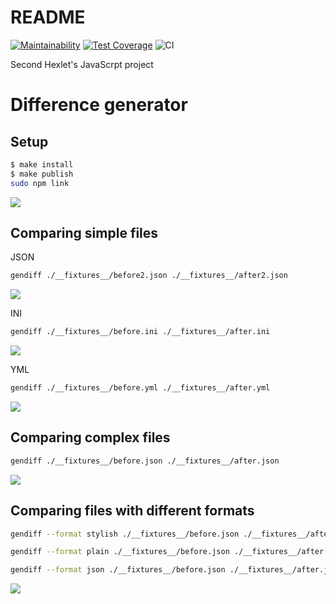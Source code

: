 # README

[![Maintainability](https://api.codeclimate.com/v1/badges/0e0f9af228d6414e51af/maintainability)](https://codeclimate.com/github/pavels3579/frontend-project-lvl2/maintainability)
[![Test Coverage](https://api.codeclimate.com/v1/badges/0e0f9af228d6414e51af/test_coverage)](https://codeclimate.com/github/pavels3579/frontend-project-lvl2/test_coverage)
![CI](https://github.com/pavels3579/frontend-project-lvl2/workflows/CI/badge.svg)


Second Hexlet's JavaScrpt project

# Difference generator

## Setup

```sh
$ make install
$ make publish
sudo npm link
```

<a href="https://asciinema.org/a/QY9A9m1tFgGnBGY1LxUt9lGCm" target="_blank"><img src="https://asciinema.org/a/QY9A9m1tFgGnBGY1LxUt9lGCm.svg" /></a>

## Comparing simple files

JSON

```sh
gendiff ./__fixtures__/before2.json ./__fixtures__/after2.json
```

<a href="https://asciinema.org/a/k2HimPBcAeWW7WUTKdGHUFr52" target="_blank"><img src="https://asciinema.org/a/k2HimPBcAeWW7WUTKdGHUFr52.svg" /></a>

INI

```sh
gendiff ./__fixtures__/before.ini ./__fixtures__/after.ini
```

<a href="https://asciinema.org/a/6fPWE5bRFefdqsFU6GoRItBdg" target="_blank"><img src="https://asciinema.org/a/6fPWE5bRFefdqsFU6GoRItBdg.svg" /></a>

YML

```sh
gendiff ./__fixtures__/before.yml ./__fixtures__/after.yml
```

<a href="https://asciinema.org/a/FJD7NDqk9i0VTvFRvvIco97XG" target="_blank"><img src="https://asciinema.org/a/FJD7NDqk9i0VTvFRvvIco97XG.svg" /></a>


## Comparing complex files

```sh
gendiff ./__fixtures__/before.json ./__fixtures__/after.json
```

<a href="https://asciinema.org/a/qenGtOIgyGiG8gRIUHy2O5k2q" target="_blank"><img src="https://asciinema.org/a/qenGtOIgyGiG8gRIUHy2O5k2q.svg" /></a>


## Comparing files with different formats

```sh
gendiff --format stylish ./__fixtures__/before.json ./__fixtures__/after.json
```

```sh
gendiff --format plain ./__fixtures__/before.json ./__fixtures__/after.json
```

```sh
gendiff --format json ./__fixtures__/before.json ./__fixtures__/after.json
```

<a href="https://asciinema.org/a/X66RZ3EJCmowWal335VF6oppx" target="_blank"><img src="https://asciinema.org/a/X66RZ3EJCmowWal335VF6oppx.svg" /></a>
